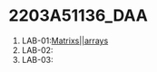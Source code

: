 # 2203A51136_DAA
1. LAB-01:[Matrixs||arrays]("https://github.com/karthikeyan0741/2203A51136_DAA/blob/main/DAA_LAB_001_.ipynb")
2. LAB-02:[]("")
3. LAB-03:[]("")
